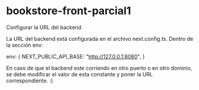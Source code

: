 # bookstore-front-parcial1

Configurar la URL del backend

La URL del backend está configurada en el archivo next.config.ts.
Dentro de la sección env:

env: {
  NEXT_PUBLIC_API_BASE: "http://127.0.0.1:8080",
}

En caso de que el backend este corriendo en otro puerto o en otro dominio, se debe modificar el valor de esta constante y poner la URL correspondiente. :)